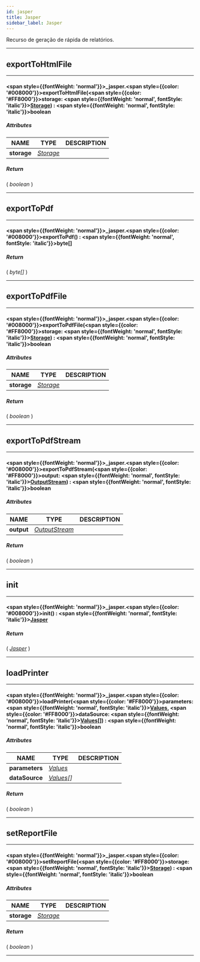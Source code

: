 ```yaml
---
id: jasper
title: Jasper
sidebar_label: Jasper
---
```


Recurso de geração de rápida de relatórios.

---

## exportToHtmlFile

---

#### <span style={{fontWeight: 'normal'}}>_jasper</span>.<span style={{color: '#008000'}}>exportToHtmlFile</span>(<span style={{color: '#FF8000'}}>storage</span>: <span style={{fontWeight: 'normal', fontStyle: 'italic'}}>[Storage](../resources/storage)</span>) : <span style={{fontWeight: 'normal', fontStyle: 'italic'}}>boolean</span>
##### Attributes

| NAME | TYPE | DESCRIPTION |
|---|---|---|
| **storage** | _[Storage](../resources/storage)_ |   |

##### Return

( _boolean_ )


---

## exportToPdf

---

#### <span style={{fontWeight: 'normal'}}>_jasper</span>.<span style={{color: '#008000'}}>exportToPdf</span>() : <span style={{fontWeight: 'normal', fontStyle: 'italic'}}>byte[]</span>
##### Return

( _byte[]_ )


---

## exportToPdfFile

---

#### <span style={{fontWeight: 'normal'}}>_jasper</span>.<span style={{color: '#008000'}}>exportToPdfFile</span>(<span style={{color: '#FF8000'}}>storage</span>: <span style={{fontWeight: 'normal', fontStyle: 'italic'}}>[Storage](../resources/storage)</span>) : <span style={{fontWeight: 'normal', fontStyle: 'italic'}}>boolean</span>
##### Attributes

| NAME | TYPE | DESCRIPTION |
|---|---|---|
| **storage** | _[Storage](../resources/storage)_ |   |

##### Return

( _boolean_ )


---

## exportToPdfStream

---

#### <span style={{fontWeight: 'normal'}}>_jasper</span>.<span style={{color: '#008000'}}>exportToPdfStream</span>(<span style={{color: '#FF8000'}}>output</span>: <span style={{fontWeight: 'normal', fontStyle: 'italic'}}>[OutputStream](../objects/OutputStream)</span>) : <span style={{fontWeight: 'normal', fontStyle: 'italic'}}>boolean</span>
##### Attributes

| NAME | TYPE | DESCRIPTION |
|---|---|---|
| **output** | _[OutputStream](../objects/OutputStream)_ |   |

##### Return

( _boolean_ )


---

## init

---

#### <span style={{fontWeight: 'normal'}}>_jasper</span>.<span style={{color: '#008000'}}>init</span>() : <span style={{fontWeight: 'normal', fontStyle: 'italic'}}>[Jasper](../resources/jasper)</span>
##### Return

( _[Jasper](../resources/jasper)_ )


---

## loadPrinter

---

#### <span style={{fontWeight: 'normal'}}>_jasper</span>.<span style={{color: '#008000'}}>loadPrinter</span>(<span style={{color: '#FF8000'}}>parameters</span>: <span style={{fontWeight: 'normal', fontStyle: 'italic'}}>[Values](../objects/Values)</span>, <span style={{color: '#FF8000'}}>dataSource</span>: <span style={{fontWeight: 'normal', fontStyle: 'italic'}}>[Values](../objects/Values)[]</span>) : <span style={{fontWeight: 'normal', fontStyle: 'italic'}}>boolean</span>
##### Attributes

| NAME | TYPE | DESCRIPTION |
|---|---|---|
| **parameters** | _[Values](../objects/Values)_ |   |
| **dataSource** | _[Values](../objects/Values)[]_ |   |

##### Return

( _boolean_ )


---

## setReportFile

---

#### <span style={{fontWeight: 'normal'}}>_jasper</span>.<span style={{color: '#008000'}}>setReportFile</span>(<span style={{color: '#FF8000'}}>storage</span>: <span style={{fontWeight: 'normal', fontStyle: 'italic'}}>[Storage](../resources/storage)</span>) : <span style={{fontWeight: 'normal', fontStyle: 'italic'}}>boolean</span>
##### Attributes

| NAME | TYPE | DESCRIPTION |
|---|---|---|
| **storage** | _[Storage](../resources/storage)_ |   |

##### Return

( _boolean_ )


---

